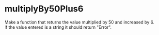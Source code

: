 # multiplyBy50Plus6
Make a function that returns the value multiplied by 50 and increased by 6. If the value entered is a string it should return "Error".
